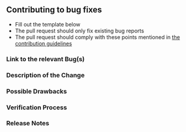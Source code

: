 ## Contributing to bug fixes

 - Fill out the template below
 - The pull request should only fix existing bug reports
 - The pull request should comply with these points mentioned in [the contribution guidelines](https://github.com/DTUComputeStatisticsAndDataAnalysis/MBPLS/blob/master/.github/CONTRIBUTING.md#pull-request)
 
 ### Link to the relevant Bug(s)
 <!--

Link to the issue describing the bug that you're fixing.

If there is not yet an issue for your bug, please open a new issue and then link to that issue in your pull request.
Note: In some cases, one person's "bug" is another person's "feature." If the pull request does not address an existing
issue with the "bug" label, the maintainers have the final say on whether the current behavior is a bug.

-->
 
### Description of the Change

<!--

We must be able to understand the design of your change from this description, so please walk us through the concepts.

-->

### Possible Drawbacks

<!-- What are the possible side-effects or negative impacts of the code change? -->

### Verification Process

<!--

What process did you follow to verify that the change has not introduced any regressions? Describe the actions you
performed and describe the results you observed.

-->

### Release Notes

<!--

Please describe the changes in a single line that explains this improvement in
terms that a user can understand.

Example:

- Fixed an issue where model parameters were not set correctly.
- Increased the performance of method X by avoiding redundant re-calculations of the loading vectors.

-->
 